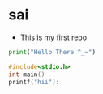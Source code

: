 # sai
- This is my first repo
```py
print("Hello There ^_~")
```
```c
#include<stdio.h>
int main()
printf("hii"):
```